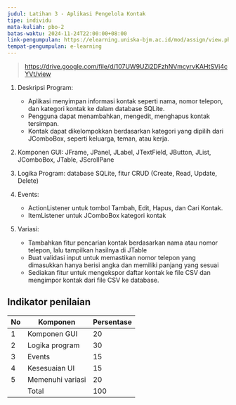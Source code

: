 ```yaml
---
judul: Latihan 3 - Aplikasi Pengelola Kontak
tipe: individu
mata-kuliah: pbo-2
batas-waktu: 2024-11-24T22:00:00+08:00
link-pengumpulan: https://elearning.uniska-bjm.ac.id/mod/assign/view.php?id=40203
tempat-pengumpulan: e-learning
---
```


> https://drive.google.com/file/d/107UW9UZi2DFzhNVmcyrvKAHtSVj4cYVt/view

1. Deskripsi Program:

   - Aplikasi menyimpan informasi kontak seperti nama, nomor telepon, dan kategori kontak ke dalam database SQLite.
   - Pengguna dapat menambahkan, mengedit, menghapus kontak tersimpan.
   - Kontak dapat dikelompokkan berdasarkan kategori yang dipilih dari JComboBox, seperti keluarga, teman, atau kerja.

2. Komponen GUI: JFrame, JPanel, JLabel, JTextField, JButton, JList, JComboBox, JTable, JScrollPane

3. Logika Program: database SQLite, fitur CRUD (Create, Read, Update, Delete)

4. Events:

   - ActionListener untuk tombol Tambah, Edit, Hapus, dan Cari Kontak.
   - ItemListener untuk JComboBox kategori kontak

5. Variasi:

   - Tambahkan fitur pencarian kontak berdasarkan nama atau nomor telepon, lalu tampilkan hasilnya di JTable
   - Buat validasi input untuk memastikan nomor telepon yang dimasukkan hanya berisi angka dan memiliki panjang yang sesuai
   - Sediakan fitur untuk mengekspor daftar kontak ke file CSV dan mengimpor kontak dari file CSV ke database.

## Indikator penilaian

| No  | Komponen         | Persentase |
| --- | ---------------- | ---------- |
| 1   | Komponen GUI     | 20         |
| 2   | Logika program   | 30         |
| 3   | Events           | 15         |
| 4   | Kesesuaian UI    | 15         |
| 5   | Memenuhi variasi | 20         |
|     | Total            | 100        |

